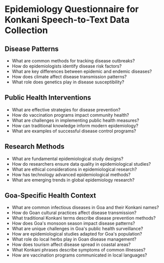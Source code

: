 # Epidemiology Questionnaire for Konkani Speech-to-Text Data Collection

## Disease Patterns

- What are common methods for tracking disease outbreaks?
- How do epidemiologists identify disease risk factors?
- What are key differences between epidemic and endemic diseases?
- How does climate affect disease transmission patterns?
- What role does genetics play in disease susceptibility?

## Public Health Interventions

- What are effective strategies for disease prevention?
- How do vaccination programs impact community health?
- What are challenges in implementing public health measures?
- How can traditional knowledge inform modern epidemiology?
- What are examples of successful disease control programs?

## Research Methods

- What are fundamental epidemiological study designs?
- How do researchers ensure data quality in epidemiological studies?
- What are ethical considerations in epidemiological research?
- How has technology advanced epidemiological methods?
- What are emerging trends in global epidemiology research?

## Goa-Specific Health Context

- What are common infectious diseases in Goa and their Konkani names?
- How do Goan cultural practices affect disease transmission?
- What traditional Konkani terms describe disease prevention methods?
- How does Goa's monsoon season impact disease patterns?
- What are unique challenges in Goa's public health surveillance?
- How are epidemiological studies adapted for Goa's population?
- What role do local herbs play in Goan disease management?
- How does tourism affect disease spread in coastal areas?
- What Konkani phrases describe symptoms of common illnesses?
- How are vaccination programs communicated in local languages?
